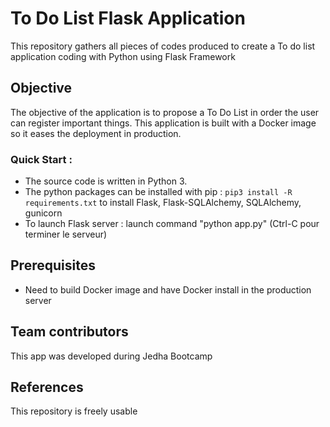 # To Do List Flask Application

This repository gathers all pieces of codes produced to create a To do list application coding with Python using Flask Framework

## Objective
The objective of the application is to propose a To Do List in order the user can register important things.
This application is built with a Docker image so it eases the deployment in production.

### Quick Start : 
- The source code is written in Python 3.
- The python packages can be installed with pip : `pip3 install -R requirements.txt` to install Flask, Flask-SQLAlchemy, SQLAlchemy, gunicorn
- To launch Flask server : launch command "python app.py" (Ctrl-C pour terminer le serveur)

## Prerequisites
- Need to build Docker image and have Docker install in the production server

## Team contributors
This app was developed during Jedha Bootcamp

## References
This repository is freely usable
